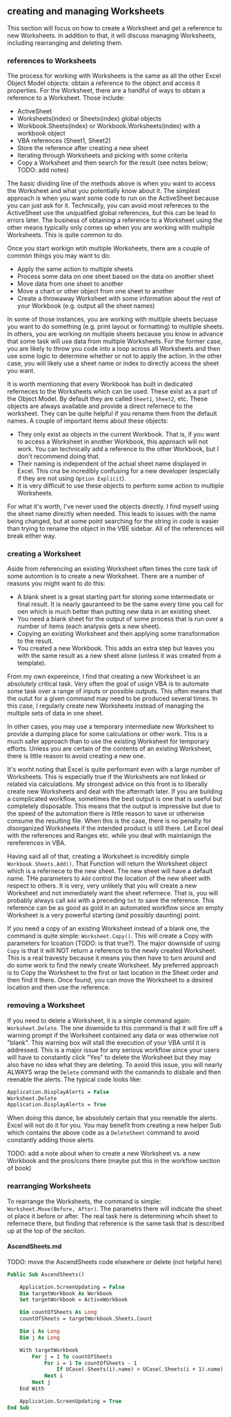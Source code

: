 ## creating and managing Worksheets

This section will focus on how to create a Worksheet and get a reference to new Worksheets.  In addition to that, it will discuss managing Worksheets, including rearranging and deleting them.

### references to Worksheets

The process for working with Worksheets is the same as all the other Excel Object Model objects: obtain a reference to the object and access it properties.  For the Worksheet, there are a handful of ways to obtain a reference to a Worksheet.  Those include:

* ActiveSheet
* Worksheets(index) or Sheets(index) global objects
* Workbook.Sheets(index) or Workbook.Worksheets(index) with a workbook object
* VBA references (Sheet1, Sheet2)
* Store the reference after creating a new sheet
* Iterating through Worksheets and picking with some criteria
* Copy a Worksheet and then search for the result (see notes below; TODO: add notes)

The basic dividing line of the methods above is when you want to access the Worksheet and what you potentially know about it.  The simplest approach is when you want some code to run on the ActiveSheet because you can just ask for it.  Technically, you can avoid most refereces to the ActiveSheet use the unqualified global references, but this can be lead to errors later.  The business of obtaining a reference to a Worksheet using the other means typically only comes up when you are working with multiple Worksheets.  This is quite common to do.

Once you start workign wtih multiple Worksheets, there are a couple of common things you may want to do:

* Apply the same action to multiple sheets
* Process some data on one sheet based on the data on another sheet
* Move data from one sheet to another
* Move a chart or other object from one sheet to another
* Create a throwaway Worksheet with some information about the rest of your Workbook (e.g. output all the sheet names)

In some of those instances, you are working with multiple sheets becuase you want to do something (e.g. print layout or formatting) to multiple sheets.  In others, you are working on multiple sheets because you know in advance that some task will use data from multiple Worksheets.  For the former case, you are likely to throw you code into a loop across all Worksheets and then use some logic to determine whether or not to apply the action.  In the other case, you will likely use a sheet name or index to directly access the sheet you want.

It is worth mentioning that every Workbook has built in dedicated referneces to the Worksheets which can be used.  These exist as a part of the Object Model.  By default they are called `Sheet1`, `Sheet2`, etc.  These objects are always available and provide a direct refernece to the worksheet.  They can be quite helpful if you rename them from the default names.  A couple of important items about these objects:

* They only exist as objects in the current Workbook.  That is, if you want to access a Worksheet in another Workbook, this approach will not work.  You can technically add a reference to the other Workbook, but I don't recommend doing that.
* Their naming is independent of the actual sheet name displayed in Excel. This cna be incredibly confusing for a new developer (especially if they are not using `Option Explicit`).
* It is very difficult to use these objects to perform some action to multiple Worksheets.

For what it's worth, I've never used the objects directly.  I find myself using the sheet name directly when needed.  This leads to issues with the name being changed, but at some point searching for the string in code is easier than trying to rename the object in the VBE sidebar.  All of the references will break either way.

### creating a Worksheet

Aside from referencing an existing Worksheet often times the core task of some automtion is to create a new Worksheet.  There are a number of reasons you might want to do this:

* A blank sheet is a great starting part for storing some intermediate or final result.  It is nearly gauranteed to be the same every time you call for oen which is much better than putting new data in an existing sheet.
* You need a blank sheet for the output of some process that is run over a number of items (each analysis gets a new sheet).
* Copying an existing Worksheet and then applying some transformation to the result.
* You created a new Workbook.  This adds an extra step but leaves you with the same result as a new sheet alone (unless it was created from a template).

From my own expereince, I find that creating a new Worksheet is an absolutely critical task.  Very often the goal of usign VBA is to automate some task over a range of inputs or possible outputs.  This often means that the outut for a given command may need to be produced several times.  In this case, I regularly create new Worksheets instead of managing the multiple sets of data in one sheet.

In other cases, you may use a temporary intermediate new Worksheet to provide a dumping place for some calculations or other work.  This is a much safer approach than to use the existing Worksheet for temporary efforts.  Unless you are certain of the contents of an existing Worksheet, there is little reason to avoid creating a new one.

It's worht noting that Excel is quite performant even with a large number of Worksheets.  This is especially true if the Worksheets are not linked or related via calculations.  My strongest advice on this front is to liberally create new Worksheets and deal with the aftermath later.  If you are building a complicated workflow, sometimes the best output is one that is useful but completely disposable.  This means that the output is impressive but due to the speed of the automation there is little reason to save or otherwise consume the resulting file.  When this is the case, there is no penalty for disorganized Worksheets if the intended product is still there.  Let Excel deal with the references and Ranges etc. while you deal with maintainign the rereferences in VBA.

Having said all of that, creating a Worksheet is incredibly simple `Workbook.Sheets.Add()`.  That Function will return the Worksheet object which is a refernece to the new sheet.  The new sheet will have a default name.  THe parameters to `Add` control the location of the new sheet with respect to others.  It is very, very unlikely that you will create a new Worksheet and not immediately want the sheet refernece.  That is, you will probably always call `Add` with a preceding `Set` to save the reference.  This reference can be as good as gold in an automated workflow since an empty Worksheet is a very powerful starting (and possibly daunting) point.

If you need a copy of an existing Worksheet instead of a blank one, the command is quite simple: `Worksheet.Copy()`.  This will create a Copy with parameters for lcoation (TODO: is that true?). The major downside of using `Copy` is that it will NOT return a reference to the newly created Worksheet. This is a real travesty because it means you then have to turn around and do some work to find the newly create Worksheet.  My preferred approach is to Copy the Worksheet to the first or last location in the Sheet order and then find it there.  Once found, you can move the Worksheet to a desired location and then use the reference.

### removing a Worksheet

If you need to delete a Worksheet, it is a simple command again: `Worksheet.Delete`.  The one downside to this command is that it will fire off a warning prompt if the Worksheet contained any data or was otherwise not "blank".  This warning box will stall the execution of your VBA until it is addressed.  This is a major issue for any serious workflow since your users will have to constantly click "Yes" to delete the Worksheet but they may also have no idea what they are deleting.  To avoid this issue, you will nearly ALWAYS wrap the `Delete` command with the comannds to disbale and then reenable the alerts.  The typical code looks like:

```vb
Application.DisplayAlerts = False
Worksheet.Delete
Application.DisplayAlerts = True
```

When doing this dance, be absolutely certain that you reenable the alerts.  Excel will not do it for you.  You may benefit from creating a new helper Sub which contains the above code as a `DeleteSheet` command to avoid constantly adding those alerts.

TODO: add a note about when to create a new Worksheet vs. a new Workbook and the pros/cons there (maybe put this in the workflow section of book)

### rearranging Worksheets

To rearrange the Worksheets, the command is simple: `Worksheet.Move(Before, After)`.  The parametrs there will indicate the sheet ot place it before or after. The real task here is determining whcih sheet to refernece there, but finding that reference is the same task that is described up at the top of the seciton.

#### AscendSheets.md

TODO: move the AscendSheets code elsewhere or delete (not helpful here)

```vb
Public Sub AscendSheets()

    Application.ScreenUpdating = False
    Dim targetWorkbook As Workbook
    Set targetWorkbook = ActiveWorkbook

    Dim countOfSheets As Long
    countOfSheets = targetWorkbook.Sheets.Count

    Dim i As Long
    Dim j As Long

    With targetWorkbook
        For j = 1 To countOfSheets
            For i = 1 To countOfSheets - 1
                If UCase(.Sheets(i).name) > UCase(.Sheets(i + 1).name) Then .Sheets(i).Move after:=.Sheets(i + 1)
            Next i
        Next j
    End With

    Application.ScreenUpdating = True
End Sub
```